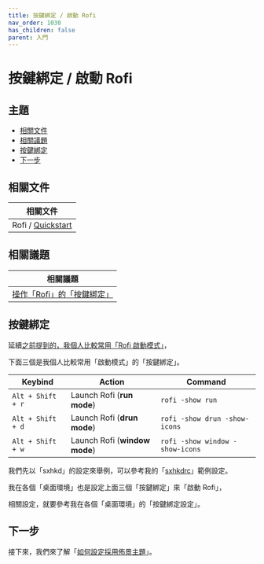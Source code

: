 ```yaml
---
title: 按鍵綁定 / 啟動 Rofi
nav_order: 1030
has_children: false
parent: 入門
---
```



# 按鍵綁定 / 啟動 Rofi




## 主題

* [相關文件](#相關文件)
* [相關議題](#相關議題)
* [按鍵綁定](#按鍵綁定)
* [下一步](#下一步)




## 相關文件

| 相關文件 |
| ------- |
| Rofi / [Quickstart](https://github.com/davatorium/rofi#quickstart) |




## 相關議題

| 相關議題 |
| ------- |
| [操作「Rofi」的「按鍵綁定」](https://samwhelp.github.io/note-about-rofi/read/start/rofi-keybind-and-mousebind.html) |




## 按鍵綁定

延續[之前提到的，我個人比較常用「Rofi 啟動模式」](https://samwhelp.github.io/note-about-rofi/read/start/launch-rofi.html)，

下面三個是我個人比較常用「啟動模式」的「按鍵綁定」。

| Keybind           | Action                        | Command                         |
| ----------------- | ----------------------------- | ------------------------------- |
| `Alt + Shift + r` | Launch Rofi (**run mode**)    | `rofi -show run`                |
| `Alt + Shift + d` | Launch Rofi (**drun mode**)   | `rofi -show drun -show-icons`   |
| `Alt + Shift + w` | Launch Rofi (**window mode**) | `rofi -show window -show-icons` |


我們先以「sxhkd」的設定來舉例，可以參考我的「[sxhkdrc](https://github.com/samwhelp/note-about-rofi/blob/gh-pages/_demo/quick-start/keybind/keybind-by-sxhkd/demo-001/sxhkdrc)」範例設定。

我在各個「桌面環境」也是設定上面三個「按鍵綁定」來「啟動 Rofi」，

相關設定，就要參考我在各個「桌面環境」的「按鍵綁定設定」。




## 下一步

接下來，我們來了解「[如何設定採用佈景主題](https://samwhelp.github.io/note-about-rofi/read/start/apply-theme.html)」。
